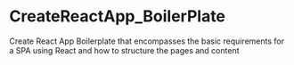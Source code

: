 # CreateReactApp_BoilerPlate
Create React App  Boilerplate that encompasses the basic requirements for a SPA using React and how to structure the pages and content
